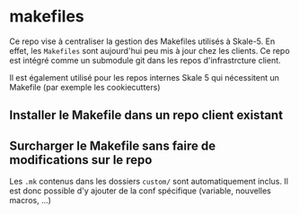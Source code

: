 # makefiles

Ce repo vise à centraliser la gestion des Makefiles utilisés à Skale-5. En effet, les `Makefiles` sont aujourd'hui peu mis à jour chez les clients.
Ce repo est intégré comme un submodule git dans les repos d'infrastrcture client.

Il est également utilisé pour les repos internes Skale 5 qui nécessitent un Makefile (par exemple les cookiecutters)

## Installer le Makefile dans un repo client existant

## Surcharger le Makefile sans faire de modifications sur le repo

Les `.mk` contenus dans les dossiers `custom/` sont automatiquement inclus. Il est donc possible d'y ajouter de la conf spécifique (variable, nouvelles macros, ...)
